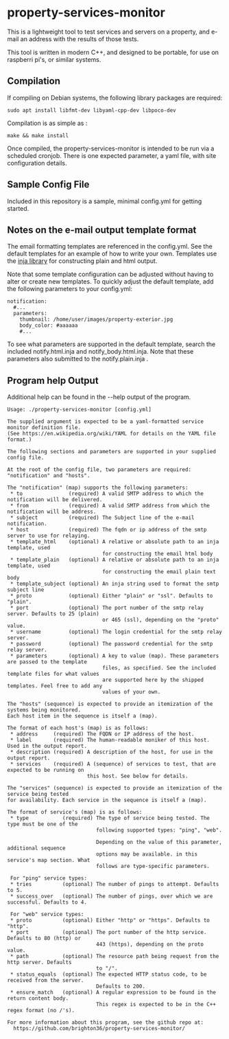 # property-services-monitor
This is a lightweight tool to test services and servers on a property, and e-mail
an address with the results of those tests. 

This tool is written in modern C++, and designed to be portable, for use on 
raspberri pi's, or similar systems.

## Compilation
If compiling on Debian systems, the following library packages are required:
```
sudo apt install libfmt-dev libyaml-cpp-dev libpoco-dev
```
Compilation is as simple as :
```
make && make install
```
Once compiled, the property-services-monitor is intended to be run via a scheduled
cronjob. There is one expected parameter, a yaml file, with site configuration 
details. 

## Sample Config File
Included in this repository is a sample, minimal config.yml for getting started.

## Notes on the e-mail output template format
The email formatting templates are referenced in the config.yml. See the default
templates for an example of how to write your own. Templates use the 
[inja library](https://pantor.github.io/inja/) for constructing plain and 
html output.

Note that some template configuration can be adjusted without having to alter
or create new templates. To quickly adjust the default template, add the 
following parameters to your config.yml:
```
notification:
  #...
  parameters:
    thumbnail: /home/user/images/property-exterior.jpg
    body_color: #aaaaaa
    #...
```
To see what parameters are supported in the default template, search the included
notify.html.inja and notify_body.html.inja. Note that these parameters also 
submitted to the notify.plain.inja .

## Program help Output
Additional help can be found in the --help output of the program. 
```
Usage: ./property-services-monitor [config.yml]

The supplied argument is expected to be a yaml-formatted service monitor definition file.
(See https://en.wikipedia.org/wiki/YAML for details on the YAML file format.)

The following sections and parameters are supported in your supplied config file.

At the root of the config file, two parameters are required: "notification" and "hosts".

The "notification" (map) supports the following parameters:
 * to               (required) A valid SMTP address to which the notification will be delivered.
 * from             (required) A valid SMTP address from which the notification will be address.
 * subject          (required) The Subject line of the e-mail notification.
 * host             (required) The fqdn or ip address of the smtp server to use for relaying.
 * template_html    (optional) A relative or absolute path to an inja template, used 
                               for constructing the email html body
 * template_plain   (optional) A relative or absolute path to an inja template, used 
                               for constructing the email plain text body
 * template_subject (optional) An inja string used to format the smtp subject line
 * proto            (optional) Either "plain" or "ssl". Defaults to "plain".
 * port             (optional) The port number of the smtp relay server. Defaults to 25 (plain)
                               or 465 (ssl), depending on the "proto" value. 
 * username         (optional) The login credential for the smtp relay server.
 * password         (optional) The password credential for the smtp relay server.
 * parameters       (optional) A key to value (map). These parameters are passed to the template
                               files, as specified. See the included template files for what values
                               are supported here by the shipped templates. Feel free to add any
                               values of your own.

The "hosts" (sequence) is expected to provide an itemization of the systems being monitored.
Each host item in the sequence is itself a (map). 

The format of each host's (map) is as follows:
 * address     (required) The FQDN or IP address of the host.
 * label       (required) The human-readable moniker of this host. Used in the output report.
 * description (required) A description of the host, for use in the output report.
 * services    (required) A (sequence) of services to test, that are expected to be running on
                          this host. See below for details.

The "services" (sequence) is expected to provide an itemization of the service being tested
for availability. Each service in the sequence is itself a (map).

The format of service's (map) is as follows:
 * type           (required) The type of service being tested. The type must be one of the
                             following supported types: "ping", "web".

                             Depending on the value of this parameter, additional sequence
                             options may be available. in this service's map section. What
                             follows are type-specific parameters.

 For "ping" service types:
 * tries          (optional) The number of pings to attempt. Defaults to 5.
 * success_over   (optional) The number of pings, over which we are successful. Defaults to 4.

 For "web" service types:
 * proto          (optional) Either "http" or "https". Defaults to "http".
 * port           (optional) The port number of the http service. Defaults to 80 (http) or
                             443 (https), depending on the proto value.
 * path           (optional) The resource path being request from the http server. Defaults
                             to "/".
 * status_equals  (optional) The expected HTTP status code, to be received from the server.
                             Defaults to 200.
 * ensure_match   (optional) A regular expression to be found in the return content body.
                             This regex is expected to be in the C++ regex format (no /'s).

For more information about this program, see the github repo at:
  https://github.com/brighton36/property-services-monitor/
```
